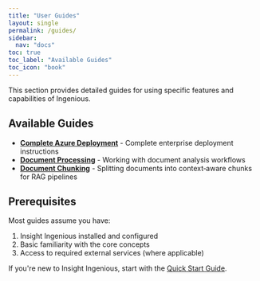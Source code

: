 ```yaml
---
title: "User Guides"
layout: single
permalink: /guides/
sidebar:
  nav: "docs"
toc: true
toc_label: "Available Guides"
toc_icon: "book"
---
```


This section provides detailed guides for using specific features and capabilities of Ingenious.

## Available Guides
- **[Complete Azure Deployment](./complete-azure-deployment.md)** - Complete enterprise deployment instructions
- **[Document Processing](./document-processing/)** - Working with document analysis workflows
- **[Document Chunking](./document-chunking/)** - Splitting documents into context‑aware chunks for RAG pipelines

## Prerequisites
Most guides assume you have:
1. Insight Ingenious installed and configured
2. Basic familiarity with the core concepts
3. Access to required external services (where applicable)

If you're new to Insight Ingenious, start with the [Quick Start Guide](../getting-started/README.md).
